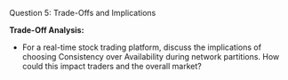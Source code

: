 Question 5: Trade-Offs and Implications

**Trade-Off Analysis:**

* For a real-time stock trading platform, discuss the implications of choosing Consistency over Availability during network partitions. How could this impact traders and the overall market?
